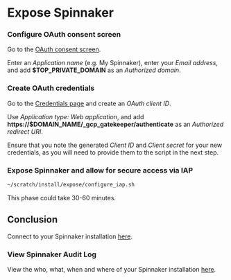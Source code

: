 # Expose Spinnaker

### Configure OAuth consent screen

Go to the [OAuth consent screen](https://console.developers.google.com/apis/credentials/consent?project=$PROJECT_ID).

Enter an *Application name* (e.g. My Spinnaker), enter your *Email address*, and add **$TOP_PRIVATE_DOMAIN** as an *Authorized domain*.

### Create OAuth credentials

Go to the [Credentials page](https://console.developers.google.com/apis/credentials/oauthclient?project=$PROJECT_ID) and create an *OAuth client ID*.

Use *Application type: Web application*, and add **https://$DOMAIN_NAME/_gcp_gatekeeper/authenticate** as an *Authorized redirect URI*.

Ensure that you note the generated *Client ID* and *Client secret* for your new credentials, as you will need to provide them to the script in the next step.

### Expose Spinnaker and allow for secure access via IAP

```bash
~/scratch/install/expose/configure_iap.sh
```

This phase could take 30-60 minutes.

## Conclusion

Connect to your Spinnaker installation [here](https://$DOMAIN_NAME).

### View Spinnaker Audit Log

View the who, what, when and where of your Spinnaker installation
[here](https://console.developers.google.com/logs/viewer?project=$PROJECT_ID&resource=cloud_function&logName=projects%2F$PROJECT_ID%2Flogs%2F$CLOUD_FUNCTION_NAME&minLogLevel=200).
